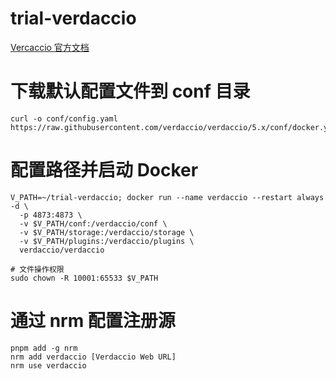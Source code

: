 # trial-verdaccio

[Vercaccio 官方文档](https://verdaccio.org/docs/docker)

# 下载默认配置文件到 conf 目录

```shell
curl -o conf/config.yaml https://raw.githubusercontent.com/verdaccio/verdaccio/5.x/conf/docker.yaml
```

# 配置路径并启动 Docker

```shell
V_PATH=~/trial-verdaccio; docker run --name verdaccio --restart always -d \
  -p 4873:4873 \
  -v $V_PATH/conf:/verdaccio/conf \
  -v $V_PATH/storage:/verdaccio/storage \
  -v $V_PATH/plugins:/verdaccio/plugins \
  verdaccio/verdaccio

# 文件操作权限
sudo chown -R 10001:65533 $V_PATH
```

# 通过 nrm 配置注册源

```shell
pnpm add -g nrm
nrm add verdaccio [Verdaccio Web URL]
nrm use verdaccio
```
